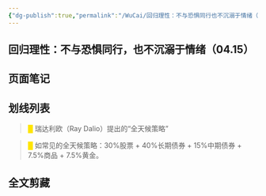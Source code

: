 ```yaml
---
{"dg-publish":true,"permalink":"/WuCai/回归理性：不与恐惧同行也不沉溺于情绪（04.15）-H8F85CM/","tags":["金融投资"]}
---
```



## 回归理性：不与恐惧同行，也不沉溺于情绪（04.15） 

## 页面笔记


## 划线列表
> <font color="#FFE500">█  </font>瑞达利欧（Ray Dalio）提出的“全天候策略”

> <font color="#FFE500">█  </font>如常见的全天候策略：30%股票 + 40%长期债券 + 15%中期债券 + 7.5%商品 + 7.5%黄金。


## 全文剪藏

